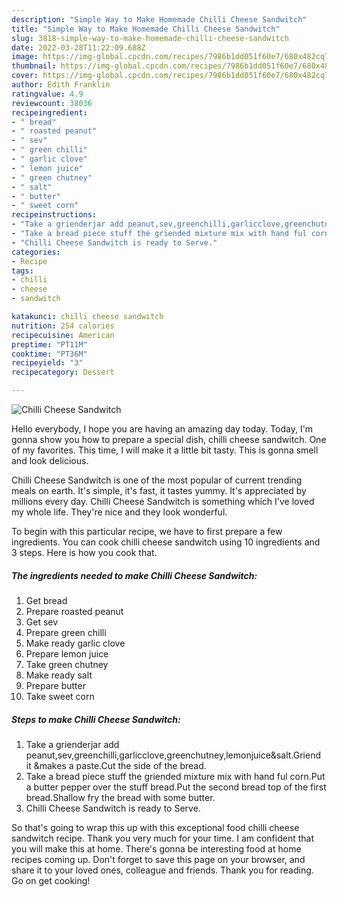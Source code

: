 ```yaml
---
description: "Simple Way to Make Homemade Chilli Cheese Sandwitch"
title: "Simple Way to Make Homemade Chilli Cheese Sandwitch"
slug: 3818-simple-way-to-make-homemade-chilli-cheese-sandwitch
date: 2022-03-28T11:22:09.688Z
image: https://img-global.cpcdn.com/recipes/7986b1dd051f60e7/680x482cq70/chilli-cheese-sandwitch-recipe-main-photo.jpg
thumbnail: https://img-global.cpcdn.com/recipes/7986b1dd051f60e7/680x482cq70/chilli-cheese-sandwitch-recipe-main-photo.jpg
cover: https://img-global.cpcdn.com/recipes/7986b1dd051f60e7/680x482cq70/chilli-cheese-sandwitch-recipe-main-photo.jpg
author: Edith Franklin
ratingvalue: 4.9
reviewcount: 38036
recipeingredient:
- " bread"
- " roasted peanut"
- " sev"
- " green chilli"
- " garlic clove"
- " lemon juice"
- " green chutney"
- " salt"
- " butter"
- " sweet corn"
recipeinstructions:
- "Take a grienderjar add peanut,sev,greenchilli,garlicclove,greenchutney,lemonjuice&amp;salt.Griend it &amp;makes a paste.Cut the side of the bread."
- "Take a bread piece stuff the griended mixture mix with hand ful corn.Put a butter pepper over the stuff bread.Put the second bread top of the first bread.Shallow fry the bread with some butter."
- "Chilli Cheese Sandwitch is ready to Serve."
categories:
- Recipe
tags:
- chilli
- cheese
- sandwitch

katakunci: chilli cheese sandwitch 
nutrition: 254 calories
recipecuisine: American
preptime: "PT11M"
cooktime: "PT36M"
recipeyield: "3"
recipecategory: Dessert

---
```



![Chilli Cheese Sandwitch](https://img-global.cpcdn.com/recipes/7986b1dd051f60e7/680x482cq70/chilli-cheese-sandwitch-recipe-main-photo.jpg)

Hello everybody, I hope you are having an amazing day today. Today, I'm gonna show you how to prepare a special dish, chilli cheese sandwitch. One of my favorites. This time, I will make it a little bit tasty. This is gonna smell and look delicious.

Chilli Cheese Sandwitch is one of the most popular of current trending meals on earth. It's simple, it's fast, it tastes yummy. It's appreciated by millions every day. Chilli Cheese Sandwitch is something which I've loved my whole life. They're nice and they look wonderful.




To begin with this particular recipe, we have to first prepare a few ingredients. You can cook chilli cheese sandwitch using 10 ingredients and 3 steps. Here is how you cook that.

<!--inarticleads1-->

##### The ingredients needed to make Chilli Cheese Sandwitch:

1. Get  bread
1. Prepare  roasted peanut
1. Get  sev
1. Prepare  green chilli
1. Make ready  garlic clove
1. Prepare  lemon juice
1. Take  green chutney
1. Make ready  salt
1. Prepare  butter
1. Take  sweet corn




<!--inarticleads2-->

##### Steps to make Chilli Cheese Sandwitch:

1. Take a grienderjar add peanut,sev,greenchilli,garlicclove,greenchutney,lemonjuice&amp;salt.Griend it &amp;makes a paste.Cut the side of the bread.
1. Take a bread piece stuff the griended mixture mix with hand ful corn.Put a butter pepper over the stuff bread.Put the second bread top of the first bread.Shallow fry the bread with some butter.
1. Chilli Cheese Sandwitch is ready to Serve.




So that's going to wrap this up with this exceptional food chilli cheese sandwitch recipe. Thank you very much for your time. I am confident that you will make this at home. There's gonna be interesting food at home recipes coming up. Don't forget to save this page on your browser, and share it to your loved ones, colleague and friends. Thank you for reading. Go on get cooking!
